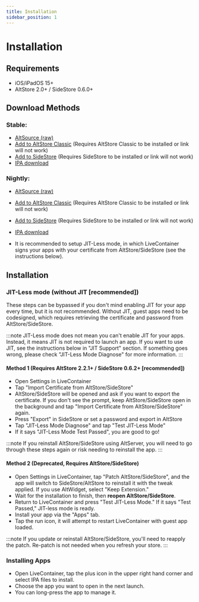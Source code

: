 ```yaml
---
title: Installation
sidebar_position: 1
---
```


# Installation

## Requirements

- iOS/iPadOS 15+
- AltStore 2.0+ / SideStore 0.6.0+

## Download Methods

### Stable:

- [AltSource (raw)](https://raw.githubusercontent.com/LiveContainer/LiveContainer/refs/heads/main/apps.json)
- [Add to AltStore Classic](https://tinyurl.com/LCAltStoreClassic) (Requires AltStore Classic to be installed or link will not work)
- [Add to SideStore](https://tinyurl.com/LCSideStore) (Requires SideStore to be installed or link will not work)
- [IPA download](https://github.com/LiveContainer/LiveContainer/releases/latest/download/LiveContainer.ipa)
  
### Nightly:

- [AltSource (raw)](https://github.com/LiveContainer/LiveContainer/releases/download/nightly/apps_nightly.json)
- [Add to AltStore Classic](https://tinyurl.com/LC-NAltStoreClassic) (Requires AltStore Classic to be installed or link will not work)
- [Add to SideStore](https://tinyurl.com/LC-NSideStore) (Requires SideStore to be installed or link will not work)
- [IPA download](https://github.com/LiveContainer/LiveContainer/releases/download/nightly/LiveContainer.ipa)

- It is recommended to setup JIT-Less mode, in which LiveContainer signs your apps with your certificate from AltStore/SideStore (see the instructions below).

## Installation

### JIT-Less mode (without JIT \[recommended])

These steps can be bypassed if you don't mind enabling JIT for your app every time, but it is not recommended. Without JIT, guest apps need to be codesigned, which requires retrieving the certificate and password from AltStore/SideStore. 

:::note
JIT-Less mode does not mean you can't enable JIT for your apps. Instead, it means JIT is not required to launch an app. If you want to use JIT, see the instructions below in "JIT Support" section.
If something goes wrong, please check "JIT-Less Mode Diagnose" for more information.
:::

#### Method 1 (Requires AltStore 2.2.1+ / SideStore 0.6.2+ \[recommended])

- Open Settings in LiveContainer
- Tap "Import Certificate from AltStore/SideStore"
- AltStore/SideStore will be opened and ask if you want to export the certificate. If you don't see the prompt, keep AltStore/SideStore open in the background and tap "Import Certificate from AltStore/SideStore" again.
- Press "Export" in SideStore or set a password and export in AltStore
- Tap "JIT-Less Mode Diagnose" and tap "Test JIT-Less Mode"
- If it says "JIT-Less Mode Test Passed", you are good to go!

:::note
If you reinstall AltStore/SideStore using AltServer, you will need to go through these steps again or risk needing to reinstall the app.
:::

#### Method 2 (Deprecated, Requires AltStore/SideStore)

- Open Settings in LiveContainer, tap "Patch AltStore/SideStore", and the app will switch to SideStore/AltStore to reinstall it with the tweak applied. If you use AltWidget, select "Keep Extension."
- Wait for the installation to finish, then **reopen AltStore/SideStore**.
- Return to LiveContainer and press "Test JIT-Less Mode." If it says "Test Passed," JIT-less mode is ready.
- Install your app via the "Apps" tab.
- Tap the run icon, it will attempt to restart LiveContainer with guest app loaded.

:::note
If you update or reinstall AltStore/SideStore, you'll need to reapply the patch. Re-patch is not needed when you refresh your store.
:::

### Installing Apps
- Open LiveContainer, tap the plus icon in the upper right hand corner and select IPA files to install.
- Choose the app you want to open in the next launch.
- You can long-press the app to manage it.
